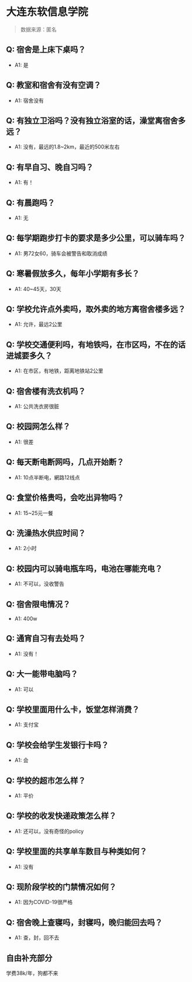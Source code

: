 # 大连东软信息学院

> 数据来源：匿名

## Q: 宿舍是上床下桌吗？

- A1: 是

## Q: 教室和宿舍有没有空调？

- A1: 宿舍没有

## Q: 有独立卫浴吗？没有独立浴室的话，澡堂离宿舍多远？

- A1: 没有，最远的1.8\~2km，最近的500米左右

## Q: 有早自习、晚自习吗？

- A1: 有！

## Q: 有晨跑吗？

- A1: 无

## Q: 每学期跑步打卡的要求是多少公里，可以骑车吗？

- A1: 男72女60，骑车会被警告和取消成绩

## Q: 寒暑假放多久，每年小学期有多长？

- A1: 40\~45天，30天

## Q: 学校允许点外卖吗，取外卖的地方离宿舍楼多远？

- A1: 允许，最远2公里

## Q: 学校交通便利吗，有地铁吗，在市区吗，不在的话进城要多久？

- A1: 在市区，有地铁，距离地铁站2公里

## Q: 宿舍楼有洗衣机吗？

- A1: 公共洗衣房很脏

## Q: 校园网怎么样？

- A1: 很差

## Q: 每天断电断网吗，几点开始断？

- A1: 10点半断电，網路12线点

## Q: 食堂价格贵吗，会吃出异物吗？

- A1: 15\~25元一餐

## Q: 洗澡热水供应时间？

- A1: 2小时

## Q: 校园内可以骑电瓶车吗，电池在哪能充电？

- A1: 不可以，没收警告

## Q: 宿舍限电情况？

- A1: 400w

## Q: 通宵自习有去处吗？

- A1: 没有！

## Q: 大一能带电脑吗？

- A1: 可以

## Q: 学校里面用什么卡，饭堂怎样消费？

- A1: 支付宝

## Q: 学校会给学生发银行卡吗？

- A1: 会

## Q: 学校的超市怎么样？

- A1: 平价

## Q: 学校的收发快递政策怎么样？

- A1: 还可以，没有奇怪的policy

## Q: 学校里面的共享单车数目与种类如何？

- A1: 没有

## Q: 现阶段学校的门禁情况如何？

- A1: 因为COVID-19很严格

## Q: 宿舍晚上查寝吗，封寝吗，晚归能回去吗？

- A1: 查，封，回不去

## 自由补充部分

学费38k/年，狗都不来